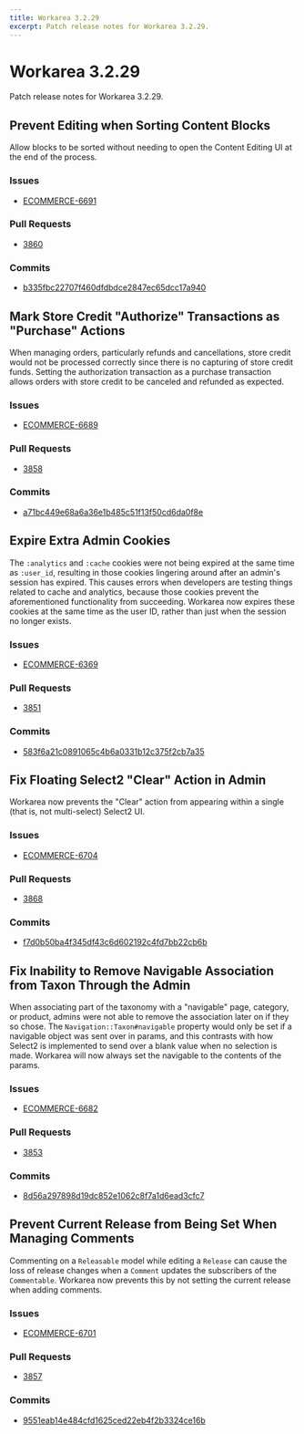 ```yaml
---
title: Workarea 3.2.29
excerpt: Patch release notes for Workarea 3.2.29.
---
```


# Workarea 3.2.29

Patch release notes for Workarea 3.2.29.

## Prevent Editing when Sorting Content Blocks

Allow blocks to be sorted without needing to open the Content Editing UI
at the end of the process.

### Issues

- [ECOMMERCE-6691](https://jira.tools.weblinc.com/browse/ECOMMERCE-6691)

### Pull Requests

- [3860](https://stash.tools.weblinc.com/projects/WL/repos/workarea/pull-requests/3860/overview)

### Commits

- [b335fbc22707f460dfdbdce2847ec65dcc17a940](https://stash.tools.weblinc.com/projects/WL/repos/workarea/commits/b335fbc22707f460dfdbdce2847ec65dcc17a940)

## Mark Store Credit "Authorize" Transactions as "Purchase" Actions

When managing orders, particularly refunds and cancellations, store
credit would not be processed correctly since there is no capturing
of store credit funds. Setting the authorization transaction as a
purchase transaction allows orders with store credit to be canceled
and refunded as expected.

### Issues

- [ECOMMERCE-6689](https://jira.tools.weblinc.com/browse/ECOMMERCE-6689)

### Pull Requests

- [3858](https://stash.tools.weblinc.com/projects/WL/repos/workarea/pull-requests/3858/overview)

### Commits

- [a71bc449e68a6a36e1b485c51f13f50cd6da0f8e](https://stash.tools.weblinc.com/projects/WL/repos/workarea/commits/a71bc449e68a6a36e1b485c51f13f50cd6da0f8e)

## Expire Extra Admin Cookies

The `:analytics` and `:cache` cookies were not being expired at the
same time as `:user_id`, resulting in those cookies lingering around
after an admin's session has expired. This causes errors when developers
are testing things related to cache and analytics, because those cookies
prevent the aforementioned functionality from succeeding. Workarea now
expires these cookies at the same time as the user ID, rather than just
when the session no longer exists.

### Issues

- [ECOMMERCE-6369](https://jira.tools.weblinc.com/browse/ECOMMERCE-6369)

### Pull Requests

- [3851](https://stash.tools.weblinc.com/projects/WL/repos/workarea/pull-requests/3851/overview)

### Commits

- [583f6a21c0891065c4b6a0331b12c375f2cb7a35](https://stash.tools.weblinc.com/projects/WL/repos/workarea/commits/583f6a21c0891065c4b6a0331b12c375f2cb7a35)

## Fix Floating Select2 "Clear" Action in Admin

Workarea now prevents the "Clear" action from appearing within a single (that
is, not multi-select) Select2 UI.

### Issues

- [ECOMMERCE-6704](https://jira.tools.weblinc.com/browse/ECOMMERCE-6704)

### Pull Requests

- [3868](https://stash.tools.weblinc.com/projects/WL/repos/workarea/pull-requests/3868/overview)

### Commits

- [f7d0b50ba4f345df43c6d602192c4fd7bb22cb6b](https://stash.tools.weblinc.com/projects/WL/repos/workarea/commits/f7d0b50ba4f345df43c6d602192c4fd7bb22cb6b)

## Fix Inability to Remove Navigable Association from Taxon Through the Admin

When associating part of the taxonomy with a "navigable" page, category,
or product, admins were not able to remove the association later on if
they so chose. The `Navigation::Taxon#navigable` property would only be
set if a navigable object was sent over in params, and this contrasts
with how Select2 is implemented to send over a blank value when no
selection is made. Workarea will now always set the navigable to the
contents of the params.

### Issues

- [ECOMMERCE-6682](https://jira.tools.weblinc.com/browse/ECOMMERCE-6682)

### Pull Requests

- [3853](https://stash.tools.weblinc.com/projects/WL/repos/workarea/pull-requests/3853/overview)

### Commits

- [8d56a297898d19dc852e1062c8f7a1d6ead3cfc7](https://stash.tools.weblinc.com/projects/WL/repos/workarea/commits/8d56a297898d19dc852e1062c8f7a1d6ead3cfc7)

## Prevent Current Release from Being Set When Managing Comments

Commenting on a `Releasable` model while editing a `Release` can cause
the loss of release changes when a `Comment` updates the subscribers of the
`Commentable`. Workarea now prevents this by not setting the current release
when adding comments.

### Issues

- [ECOMMERCE-6701](https://jira.tools.weblinc.com/browse/ECOMMERCE-6701)

### Pull Requests

- [3857](https://stash.tools.weblinc.com/projects/WL/repos/workarea/pull-requests/3857/overview)

### Commits

- [9551eab14e484cfd1625ced22eb4f2b3324ce16b](https://stash.tools.weblinc.com/projects/WL/repos/workarea/commits/9551eab14e484cfd1625ced22eb4f2b3324ce16b)

